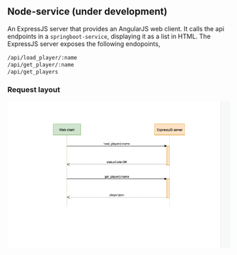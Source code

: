 ## Node-service (under development)
An ExpressJS server that provides an AngularJS web client. It calls the api endpoints in a `springboot-service`, displaying it as a list in HTML.
The ExpressJS server exposes the following endopoints,

```
/api/load_player/:name
/api/get_player/:name
/api/get_players
```
### Request layout
![Activity diagram](docs/Activity_diagram.png)

